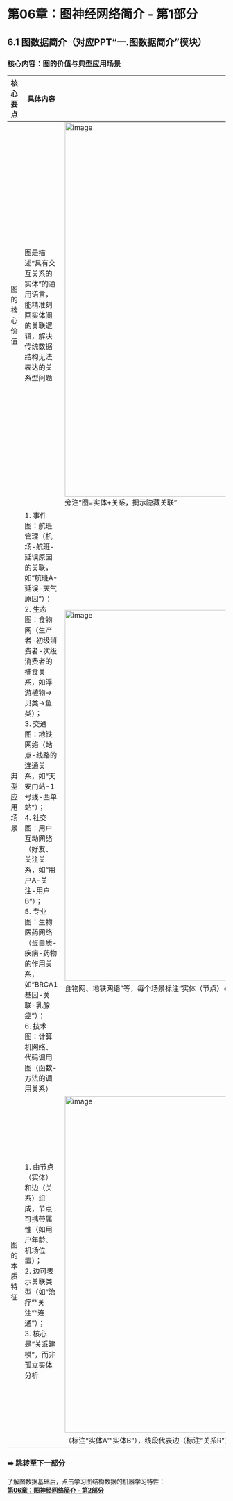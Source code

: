 # 第06章：图神经网络简介 - 第1部分
## 6.1 图数据简介（对应PPT“一.图数据简介”模块）  
### 核心内容：图的价值与典型应用场景  
| 核心要点       | 具体内容                                                                 | 图示文字解释                      |
|----------------|--------------------------------------------------------------------------|-------------------------------------------------------|
| 图的核心价值   | 图是描述“具有交互关系的实体”的通用语言，能精准刻画实体间的关联逻辑，解决传统数据结构无法表达的关系型问题 | <img width="1497" height="862" alt="image" src="https://github.com/user-attachments/assets/0f39cad0-c254-40da-a45d-b33ee6dd8f71" />旁注“图=实体+关系，揭示隐藏关联” |
| 典型应用场景   | 1. 事件图：航班管理（机场-航班-延误原因的关联，如“航班A-延误-天气原因”）；<br>2. 生态图：食物网（生产者-初级消费者-次级消费者的捕食关系，如浮游植物→贝类→鱼类）；<br>3. 交通图：地铁网络（站点-线路的连通关系，如“天安门站-1号线-西单站”）；<br>4. 社交图：用户互动网络（好友、关注关系，如“用户A-关注-用户B”）；<br>5. 专业图：生物医药网络（蛋白质-疾病-药物的作用关系，如“BRCA1基因-关联-乳腺癌”）；<br>6. 技术图：计算机网络、代码调用图（函数-方法的调用关系） |<img width="1349" height="853" alt="image" src="https://github.com/user-attachments/assets/f88b992b-7982-4693-85a0-12176167f6dd" />分栏展示“事件图、食物网、地铁网络”等，每个场景标注“实体（节点）+关系（边）”
| 图的本质特征   | 1. 由节点（实体）和边（关系）组成，节点可携带属性（如用户年龄、机场位置）；<br>2. 边可表示关联类型（如“治疗”“关注”“连通”）；<br>3. 核心是“关系建模”，而非孤立实体分析 | <img width="1400" height="775" alt="image" src="https://github.com/user-attachments/assets/7422d845-59e0-4635-8972-ac173b604cb8" />圆形代表节点（标注“实体A”“实体B”），线段代表边（标注“关系R”），节点旁标注“属性：xxx”，旁注“图=节点（实体）+边（关系）+属性” |> 作用：明确图数据的核心价值的应用边界，通过多领域场景让用户理解“关系建模”的重要性，对应PPT“为何需要图”的核心逻辑。  

### ➡️ 跳转至下一部分  
了解图数据基础后，点击学习图结构数据的机器学习特性：  
**[第06章：图神经网络简介 - 第2部分](chter02.md)**
